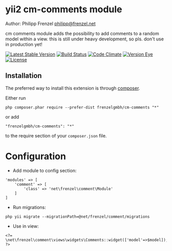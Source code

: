 # yii2 cm-comments module

Author: Philipp Frenzel <philipp@frenzel.net>

cm comments module adds the possibility to add comments to a random model within a view. this is still under heavy development, so pls. don't use in production yet!

[![Latest Stable Version](https://poser.pugx.org/frenzelgmbh/cm-comments/v/stable.svg)](https://packagist.org/packages/frenzelgmbh/cm-comments)
[![Build Status](https://travis-ci.org/FrenzelGmbH/cm-comments.svg?branch=master)](https://travis-ci.org/FrenzelGmbH/cm-comments)
[![Code Climate](https://codeclimate.com/github/FrenzelGmbh/cm-comments.png)](https://codeclimate.com/github/FrenzelGmbh/cm-comments)
[![Version Eye](https://www.versioneye.com/php/FrenzelGmbh:cm-comments/badge.svg)](https://www.versioneye.com/php/FrenzelGmbh:cm-comments)
[![License](https://poser.pugx.org/FrenzelGmbh/cm-comments/license.svg)](https://packagist.org/packages/FrenzelGmbh/cm-comments)


## Installation

The preferred way to install this extension is through [composer](http://getcomposer.org/download/).

Either run

```
php composer.phar require --prefer-dist frenzelgmbh/cm-comments "*"
```

or add

```
"frenzelgmbh/cm-comments": "*"
```

to the require section of your `composer.json` file.

Configuration
=============

- Add module to config section:

```
'modules' => [
    'comment' => [
        'class' => 'net\frenzel\comment\Module'
    ]
]
```

- Run migrations:

```
php yii migrate --migrationPath=@net/frenzel/comment/migrations
```

- Use in view:

```
<?= \net\frenzel\comment\views\widgets\Comments::widget(['model'=>$model]); ?>
```